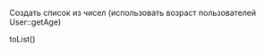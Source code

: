 Создать список из чисел (использовать возраст пользователей User::getAge)

<div class="hint">
toList()
</div>

                                        